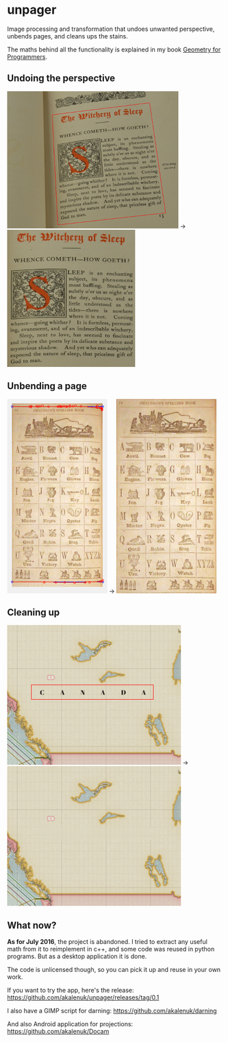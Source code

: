 unpager
=======

Image processing and transformation that undoes unwanted perspective, unbends pages, and cleans ups the stains.

The maths behind all the functionality is explained in my book [Geometry for Programmers](https://www.manning.com/books/geometry-for-programmers).

Undoing the perspective
-----------------------
![screenshot](/screenshots/before_proj.png "Before projection") → ![screenshot](/screenshots/after_proj.png "After projection")

Unbending a page
----------------
![screenshot](/screenshots/before_flat.png "Before unbending") → ![screenshot](/screenshots/after_flat.png "After flattening")

Cleaning up
-----------
![screenshot](/screenshots/before_darn.png "Before darning") → ![screenshot](/screenshots/after_darn.png "After darning")

What now?
---------
**As for July 2016**, the project is abandoned. I tried to extract any useful math from it to reimplement in c++, and some code was reused in python programs. But as a desktop application it is done. 

The code is unlicensed though, so you can pick it up and reuse in your own work.

If you want to try the app, here's the release: https://github.com/akalenuk/unpager/releases/tag/0.1

I also have a GIMP script for darning: https://github.com/akalenuk/darning

And also Android application for projections: https://github.com/akalenuk/Docam
